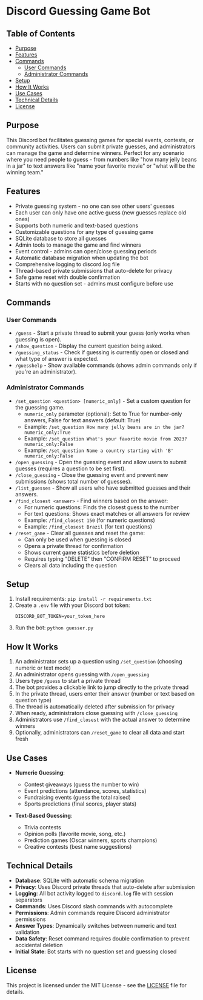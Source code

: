 # Discord Guessing Game Bot

## Table of Contents
- [Purpose](#purpose)
- [Features](#features)
- [Commands](#commands)
  - [User Commands](#user-commands)
  - [Administrator Commands](#administrator-commands)
- [Setup](#setup)
- [How It Works](#how-it-works)
- [Use Cases](#use-cases)
- [Technical Details](#technical-details)
- [License](#license)

## Purpose
This Discord bot facilitates guessing games for special events, contests, or community activities. Users can submit private guesses, and administrators can manage the game and determine winners. Perfect for any scenario where you need people to guess - from numbers like "how many jelly beans in a jar" to text answers like "name your favorite movie" or "what will be the winning team."

## Features
- Private guessing system - no one can see other users' guesses
- Each user can only have one active guess (new guesses replace old ones)
- Supports both numeric and text-based questions
- Customizable questions for any type of guessing game
- SQLite database to store all guesses
- Admin tools to manage the game and find winners
- Event control - admins can open/close guessing periods
- Automatic database migration when updating the bot
- Comprehensive logging to discord.log file
- Thread-based private submissions that auto-delete for privacy
- Safe game reset with double confirmation
- Starts with no question set - admins must configure before use

## Commands

### User Commands
- `/guess` - Start a private thread to submit your guess (only works when guessing is open).
- `/show_question` - Display the current question being asked.
- `/guessing_status` - Check if guessing is currently open or closed and what type of answer is expected.
- `/guesshelp` - Show available commands (shows admin commands only if you're an administrator).

### Administrator Commands
- `/set_question <question> [numeric_only]` - Set a custom question for the guessing game.
  - `numeric_only` parameter (optional): Set to True for number-only answers, False for text answers (default: True)
  - Example: `/set_question How many jelly beans are in the jar? numeric_only:True`
  - Example: `/set_question What's your favorite movie from 2023? numeric_only:False`
  - Example: `/set_question Name a country starting with 'B' numeric_only:False`
- `/open_guessing` - Open the guessing event and allow users to submit guesses (requires a question to be set first).
- `/close_guessing` - Close the guessing event and prevent new submissions (shows total number of guesses).
- `/list_guesses` - Show all users who have submitted guesses and their answers.
- `/find_closest <answer>` - Find winners based on the answer:
  - For numeric questions: Finds the closest guess to the number
  - For text questions: Shows exact matches or all answers for review
  - Example: `/find_closest 150` (for numeric questions)
  - Example: `/find_closest Brazil` (for text questions)
- `/reset_game` - Clear all guesses and reset the game:
  - Can only be used when guessing is closed
  - Opens a private thread for confirmation
  - Shows current game statistics before deletion
  - Requires typing "DELETE" then "CONFIRM RESET" to proceed
  - Clears all data including the question

## Setup
1. Install requirements: `pip install -r requirements.txt`
2. Create a `.env` file with your Discord bot token:
   ```
   DISCORD_BOT_TOKEN=your_token_here
   ```
3. Run the bot: `python guesser.py`

## How It Works
1. An administrator sets up a question using `/set_question` (choosing numeric or text mode)
2. An administrator opens guessing with `/open_guessing`
3. Users type `/guess` to start a private thread
4. The bot provides a clickable link to jump directly to the private thread
5. In the private thread, users enter their answer (number or text based on question type)
6. The thread is automatically deleted after submission for privacy
7. When ready, administrators close guessing with `/close_guessing`
8. Administrators use `/find_closest` with the actual answer to determine winners
9. Optionally, administrators can `/reset_game` to clear all data and start fresh

## Use Cases
- **Numeric Guessing**:
  - Contest giveaways (guess the number to win)
  - Event predictions (attendance, scores, statistics)
  - Fundraising events (guess the total raised)
  - Sports predictions (final scores, player stats)
  
- **Text-Based Guessing**:
  - Trivia contests
  - Opinion polls (favorite movie, song, etc.)
  - Prediction games (Oscar winners, sports champions)
  - Creative contests (best name suggestions)

## Technical Details
- **Database**: SQLite with automatic schema migration
- **Privacy**: Uses Discord private threads that auto-delete after submission
- **Logging**: All bot activity logged to `discord.log` file with session separators
- **Commands**: Uses Discord slash commands with autocomplete
- **Permissions**: Admin commands require Discord administrator permissions
- **Answer Types**: Dynamically switches between numeric and text validation
- **Data Safety**: Reset command requires double confirmation to prevent accidental deletion
- **Initial State**: Bot starts with no question set and guessing closed

## License
This project is licensed under the MIT License - see the [LICENSE](LICENSE) file for details.
